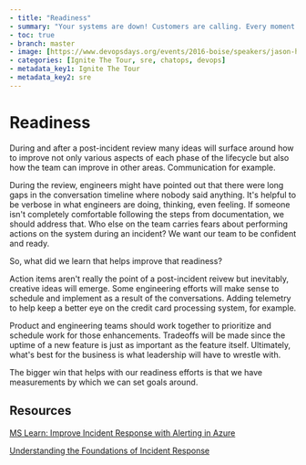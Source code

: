 ```yaml
---
- title: "Readiness"
- summary: "Your systems are down! Customers are calling. Every moment counts. What do you do?"
- toc: true
- branch: master
- image: [https://www.devopsdays.org/events/2016-boise/speakers/jason-hand.jpg]
- categories: [Ignite The Tour, sre, chatops, devops]
- metadata_key1: Ignite The Tour
- metadata_key2: sre
---
```


# Readiness

During and after a post-incident review many ideas will surface around how to improve not only various aspects of each phase of the lifecycle but also how the team can improve in other areas. Communication for example. 

During the review, engineers might have pointed out that there were long gaps in the conversation timeline where nobody said anything. It's helpful to be verbose in what engineers are doing, thinking, even feeling. If someone isn't completely comfortable following the steps from documentation, we should address that. Who else on the team carries fears about performing actions on the system during an incident? We want our team to be confident and ready.

So, what did we learn that helps improve that readiness? 

Action items aren't really the point of a post-incident reivew but inevitably, creative ideas will emerge. Some engineering efforts will make sense to schedule and implement as a result of the conversations. Adding telemetry to help keep a better eye on the credit card processing system, for example.

Product and engineering teams should work together to prioritize and schedule work for those enhancements. Tradeoffs will be made since the uptime of a new feature is just as important as the feature itself. Ultimately, what's best for the business is what leadership will have to wrestle with.

The bigger win that helps with our readiness efforts is that we have measurements by which we can set goals around.

## Resources

[MS Learn: Improve Incident Response with Alerting in Azure](https://docs.microsoft.com/en-us/learn/modules/incident-response-with-alerting-on-azure/)

[Understanding the Foundations of Incident Response](2020-02-25-Understanding-The-Foundations-of-Incident-Response.html)
